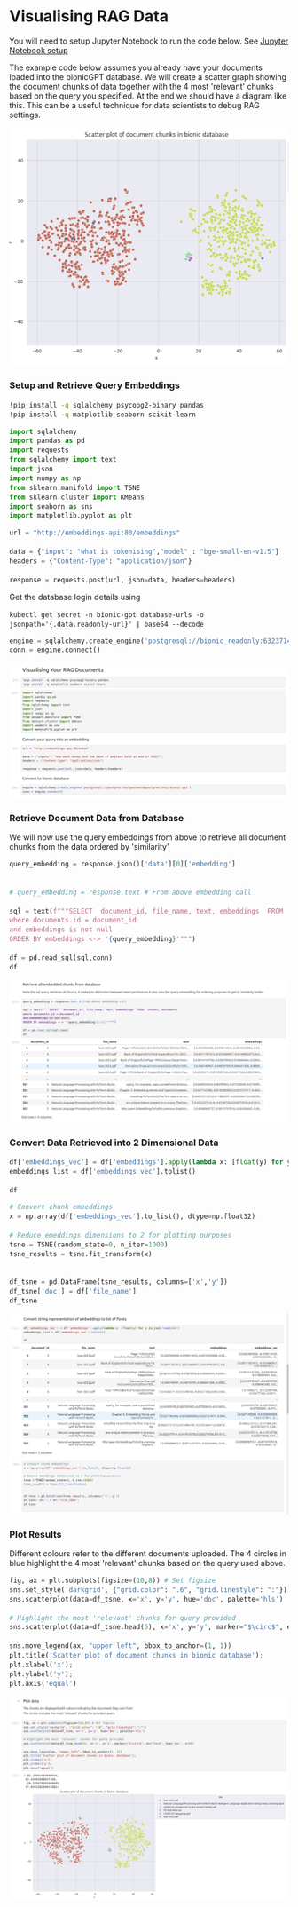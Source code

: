 # Visualising RAG Data

You will need to setup Jupyter Notebook to run the code below. See [Jupyter Notebook setup](/docs/guides/jupyter)

The example code below assumes you already have your documents loaded into the bionicGPT database.
We will create a scatter graph showing the document chunks of data together with the 4 most 'relevant' chunks based on the query you specified.
At the end we should have a diagram like this.
This can be a useful technique for data scientists to debug RAG settings.

![Alt text](vis-rag-scatter-example.png "Scatter example")



### Setup and Retrieve Query Embeddings ###

```sh
!pip install -q sqlalchemy psycopg2-binary pandas
!pip install -q matplotlib seaborn scikit-learn
```

```python
import sqlalchemy
import pandas as pd
import requests
from sqlalchemy import text
import json
import numpy as np
from sklearn.manifold import TSNE
from sklearn.cluster import KMeans
import seaborn as sns
import matplotlib.pyplot as plt
```

```python
url = "http://embeddings-api:80/embeddings"

data = {"input": "what is tokenising","model" : "bge-small-en-v1.5"}
headers = {"Content-Type": "application/json"}

response = requests.post(url, json=data, headers=headers)
```

Get the database login details using

`kubectl get secret -n bionic-gpt database-urls -o jsonpath='{.data.readonly-url}' | base64 --decode`

```python
engine = sqlalchemy.create_engine('postgresql://bionic_readonly:6323714616921@bionic-db-cluster-rw:5432/bionic-gpt')
conn = engine.connect()
```
![Alt text](vis-rag-1.png "Setup")


### Retrieve Document Data from Database ###

We will now use the query embeddings from above to retrieve all document chunks from the data ordered by 'similarity'

```python
query_embedding = response.json()['data'][0]['embedding']


# query_embedding = response.text # From above embedding call

sql = text(f"""SELECT  document_id, file_name, text, embeddings  FROM  chunks, documents
where documents.id = document_id
and embeddings is not null
ORDER BY embeddings <-> '{query_embedding}'""")

df = pd.read_sql(sql,conn)
df
```

![Alt text](vis-rag-ret-chunks.png "Retrieve chunks")


### Convert Data Retrieved into 2 Dimensional Data ###

```python
df['embeddings_vec'] = df['embeddings'].apply(lambda x: [float(y) for y in json.loads(x)])
embeddings_list = df['embeddings_vec'].tolist()

df
```

```python
# Convert chunk embeddings
x = np.array(df['embeddings_vec'].to_list(), dtype=np.float32)

# Reduce emeddings dimensions to 2 for plotting purposes
tsne = TSNE(random_state=0, n_iter=1000)
tsne_results = tsne.fit_transform(x)


df_tsne = pd.DataFrame(tsne_results, columns=['x','y'])
df_tsne['doc'] = df['file_name']
df_tsne

```

![Alt text](vis-rag-convert.png "Data Conversion")


### Plot Results ###

Different colours refer to the different documents uploaded.
The 4 circles in blue highlight the 4 most 'relevant' chunks based on the query used above.

```python
fig, ax = plt.subplots(figsize=(10,8)) # Set figsize
sns.set_style('darkgrid', {"grid.color": ".6", "grid.linestyle": ":"})
sns.scatterplot(data=df_tsne, x='x', y='y', hue='doc', palette='hls')

# Highlight the most 'relevant' chunks for query provided
sns.scatterplot(data=df_tsne.head(5), x='x', y='y', marker="$\circ$", ec="face", hue='doc', s=30)

sns.move_legend(ax, "upper left", bbox_to_anchor=(1, 1))
plt.title('Scatter plot of document chunks in bionic database');
plt.xlabel('x');
plt.ylabel('y');
plt.axis('equal')
```

![Alt text](vis-rag-plot.png "Data Conversion")